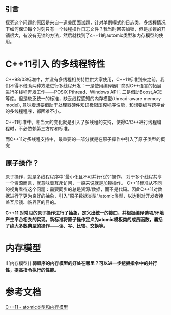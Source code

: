 ## 引言
探究这个问题的原因是来自一道美团面试题，针对单例模式的日志类，多线程情况下如何保证每个时刻只有一个线程操作日志文件？我当时回答加锁，但是加锁的开销很大，有没有无锁的方法，然后就找到了c++11的automic类型和内存模型的使用。

# C++11引入 的多线程特性
C++98/03标准中，并没有多线程相关特性供大家使用，C++11标准到来之前，我们不得不借助两种方法进行多线程开发：一是使用编译器厂商对C++语言的拓展进行多线程开发工作——POSIX Pthread、Windows API；二是借助Boost,ACE等库。但是缺乏统一的标准，缺乏线程感知的内存模型(thread-aware memory model), 意味着想要借助于处理器硬件知识极限压榨程序性能，和想要编写跨平台的多线程程序，都困难不小。

C++11标准中，相当大的变化就是引入了多线程的支持，使得C/C++进行线程编程时，不必依赖第三方库和标准。

而C++11对多线程支持中，最重要的一部分就是在原子操作中引入了原子类型的概念

## 原子操作？
原子操作，就是多线程程序中“最小化且不可并行化的”操作。
对于多个线程共享一个资源而言，就意味着互斥访问，一般来说就是加锁操作。
C++11标准从不同的视角看待这个问题：需要同步的总是资源/数据，而不是代码。因此C++11对数据进行了更为良好的抽象，引入"原子数据类型"/atomic类型，以达到对开发者掩盖互斥锁、临界区的目的。

**C++11 对常见的原子操作进行了抽象，定义出统一的接口，并根据编译选项/环境产生平台相关的实现。新标准将原子操作定义为atomic模板类的成员函数，囊括了绝大多数典型的操作——读、写、比较、交换等。**

# 内存模型

![[内存模型]]
**弱顺序的内存模型的好处在哪里？可以进一步挖掘指令中的并行性，提高指令执行的性能。**

# 参考文档
[C++11 - atomic类型和内存模型](https://zhuanlan.zhihu.com/p/107092432) 